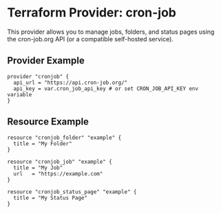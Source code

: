 # Terraform Provider: cron-job

This provider allows you to manage jobs, folders, and status pages using the cron-job.org API (or a compatible self-hosted service).

## Provider Example

```hcl
provider "cronjob" {
  api_url = "https://api.cron-job.org/"
  api_key = var.cron_job_api_key # or set CRON_JOB_API_KEY env variable
}
```

## Resource Example

```hcl
resource "cronjob_folder" "example" {
  title = "My Folder"
}

resource "cronjob_job" "example" {
  title = "My Job"
  url   = "https://example.com"
}

resource "cronjob_status_page" "example" {
  title = "My Status Page"
}
```